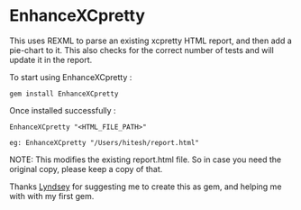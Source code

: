 # EnhanceXCpretty

This uses REXML to parse an existing xcpretty HTML report, and then add a pie-chart to it. This also checks for the correct number of tests and will update it in the report.

To start using EnhanceXCpretty : 
    
    gem install EnhanceXCpretty
    
Once installed successfully : 
    
    EnhanceXCpretty "<HTML_FILE_PATH>"
    
    eg: EnhanceXCpretty "/Users/hitesh/report.html"

NOTE: This modifies the existing report.html file. So in case you need the original copy, please keep a copy of that.


Thanks [Lyndsey](https://github.com/lyndsey-ferguson) for suggesting me to create this as gem, and helping me with with my first gem.
